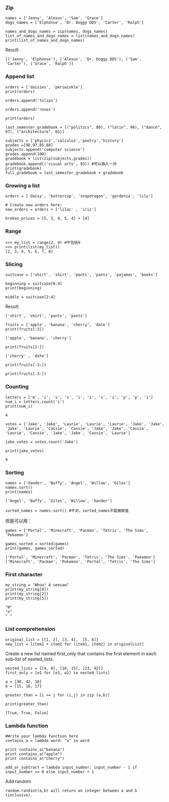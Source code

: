 ### Zip
```
names = ['Jenny', 'Alexus', 'Sam', 'Grace']
dogs_names = ['Elphonse', 'Dr. Doggy DDS', 'Carter', 'Ralph']

names_and_dogs_names = zip(names, dogs_names)
list_of_names_and_dogs_names = list(names_and_dogs_names)
print(list_of_names_and_dogs_names)
```
Result:
```
[('Jenny', 'Elphonse'), ('Alexus', 'Dr. Doggy DDS'), ('Sam', 'Carter'), ('Grace', 'Ralph')]
```

### Append list
```
orders = ['daisies', 'periwinkle']
print(orders)

orders.append('tulips')

orders.append('roses')

print(orders)
```
```
last_semester_gradebook = [("politics", 80), ("latin", 96), ("dance", 97), ("architecture", 65)]

subjects = ['physics','calculus','poetry','history']
grades =[98,97,85,88]
subjects.append('computer science')
grades.append(100)
gradebook = list(zip(subjects,grades))
gradebook.append(('visual arts', 93)) #可以插入一对
print(gradebook)
full_gradebook = last_semester_gradebook + gradebook
```

### Growing a list
```
orders = ['daisy', 'buttercup', 'snapdragon', 'gardenia', 'lily']

# Create new orders here:
new_orders = orders + ['lilac' , 'iris']

broken_prices = [5, 3, 4, 5, 4] + [4]
```

### Range
```
>>> my_list = range(2, 9) #不包括9
>>> print(list(my_list))
[2, 3, 4, 5, 6, 7, 8]
```

### Slicing
```
suitcase = ['shirt', 'shirt', 'pants', 'pants', 'pajamas', 'books']

beginning = suitcase[0:4]
print(beginning)

middle = suitcase[2:4]

```
Result:
```
['shirt', 'shirt', 'pants', 'pants']
```

```
fruits = ['apple', 'banana', 'cherry', 'date']
print(fruits[:3])
```
```
['apple', 'banana', 'cherry']
```
```
print(fruits[2:])
```
```
['cherry' , 'date']
```
```
print(fruits[-3:])
```
```
print(fruits[-3:])
```

### Counting 
```
letters = ['m', 'i', 's', 's', 'i', 's', 's', 'i', 'p', 'p', 'i']
num_i = letters.count('i')
print(num_i)
```
```
4
```
```
votes = ['Jake', 'Jake', 'Laurie', 'Laurie', 'Laurie', 'Jake', 'Jake', 'Jake', 'Laurie', 'Cassie', 'Cassie', 'Jake', 'Jake', 'Cassie', 'Laurie', 'Cassie', 'Jake', 'Jake', 'Cassie', 'Laurie']

jake_votes = votes.count('Jake')

print(jake_votes)
```
```
9
```

### Sorting
```
names = ['Xander', 'Buffy', 'Angel', 'Willow', 'Giles']
names.sort()
print(names)
```
```
['Angel', 'Buffy', 'Giles', 'Willow', 'Xander']
```
```
sorted_names = names.sort() #不对，sorted_names不能被赋值
```
但是可以用：
```
games = ['Portal', 'Minecraft', 'Pacman', 'Tetris', 'The Sims', 'Pokemon']

games_sorted = sorted(games)
print(games, games_sorted)
```
```
['Portal', 'Minecraft', 'Pacman', 'Tetris', 'The Sims', 'Pokemon'] 
['Minecraft', 'Pacman', 'Pokemon', 'Portal', 'Tetris', 'The Sims']
```

### First character
```
my_string = "Whoa! A seesaw"
print(my_string[0])
print(my_string[2])
print(my_string[5])
```
```
"W"
"o"
" "
```

### List comprehension
```
original_list = [[1, 2], [3, 4],  [5, 6]]
new_list = [item1 + item2 for (item1, item2) in originalList]
```

Create a new list named first_only that contains the first element in each sub-list of nested_lists.
```
nested_lists = [[4, 8], [16, 15], [23, 42]]
first_only = [e1 for [e1, e2] in nested_lists]
```
```
a = [30, 42, 10]
b = [15, 16, 17]

greater_than = [i >= j for (i,j) in zip (a,b)]

print(greater_than)
```
```
[True, True, False]
```

### Lambda function
```
#Write your lambda function here
contains_a = lambda word: "a" in word

print contains_a("banana")
print contains_a("apple")
print contains_a("cherry")

```
```
add_or_subtract = lambda input_number: input_number - 1 if input_number >= 0 else input_number + 1
```
Add random
```
random.randint(a,b) will return an integer between a and b (inclusive).
```

